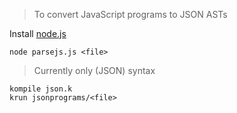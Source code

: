> To convert JavaScript programs to JSON ASTs

Install [node.js](http://nodejs.org/)

`node parsejs.js <file>`

> Currently only (JSON) syntax

`kompile json.k` <br>
`krun jsonprograms/<file>`
